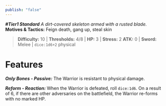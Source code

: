 ```yaml
---
publish: "false"
---
```

***#Tier1 Standard***
*A dirt-covered skeleton armed with a rusted blade.*
**Motives & Tactics:** Feign death, gang up, steal skin

> **Difficulty:** 10 | **Thresholds:** 4/8 | **HP:** 3 | **Stress:** 2
> **ATK:** 0 | **Sword:** Melee | `dice:1d6+2` physical

# Features

***Only Bones - Passive:*** The Warrior is resistant to physical damage.

***Reform - Reaction:*** When the Warrior is defeated, roll  `dice:1d6`. On a result of 6, if there are other adversaries on the battlefield, the Warrior re-forms with no marked HP.
